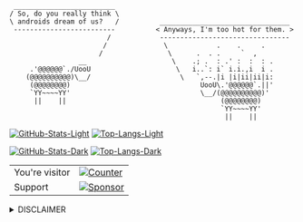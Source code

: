 ```
 _________________________
/ So, do you really think \
\ androids dream of us?   /          ________________________________
 -------------------------          < Anyways, I'm too hot for them. >
                        /            --------------------------------
                       /              \            .    .     .
                      /                \      .  . .     `  ,
                 __                     \    .; .  : .' :  :  : .
     .'@@@@@@`./UooU                     \   i..`: i` i.i.,i  i .
    (@@@@@@@@@@)\__/                      \   `,--.|i |i|ii|ii|i:
     (@@@@@@@@)                                UooU\.'@@@@@@`.||'
     `YY~~~~YY'                                \__/(@@@@@@@@@@)'
      ||    ||                                      (@@@@@@@@)
                                                    `YY~~~~YY'
                                                     ||    ||
```

[![GitHub-Stats-Light](https://github-readme-stats.vercel.app/api?username=snovvcrash&show_icons=true&theme=swift#gh-light-mode-only)](https://github.com/snovvcrash#gh-light-mode-only)
[![Top-Langs-Light](https://github-readme-stats.vercel.app/api/top-langs?username=snovvcrash&layout=compact&theme=swift#gh-light-mode-only)](https://github.com/snovvcrash#gh-light-mode-only)

[![GitHub-Stats-Dark](https://github-readme-stats.vercel.app/api?username=snovvcrash&show_icons=true&theme=cobalt#gh-dark-mode-only)](https://github.com/snovvcrash#gh-dark-mode-only)
[![Top-Langs-Dark](https://github-readme-stats.vercel.app/api/top-langs?username=snovvcrash&layout=compact&theme=cobalt#gh-dark-mode-only)](https://github.com/snovvcrash#gh-dark-mode-only)

<table>
  <tr>
    <td>You're visitor</td>
    <td><a href="https://github.com/snovvcrash"><img src="https://profile-counter.glitch.me/snovvcrash/count.svg" alt="Counter" /></a></td>
  </tr>
  <tr>
    <td>Support</td>
    <td><a href="https://boosty.to/snovvcrash"><img src="https://img.shields.io/badge/sponsor-%f0%9f%a4%8d-c45a93?style=for-the-badge&logo=github" alt="Sponsor" /></a></td>
  </tr>
</table>

<details>
  <summary>DISCLAIMER</summary>

  > All the tools associated with this GitHub account are provided for educational and research purposes only. The owner of the account is not responsible for any illegal use of any of the related tooling.
</details>
